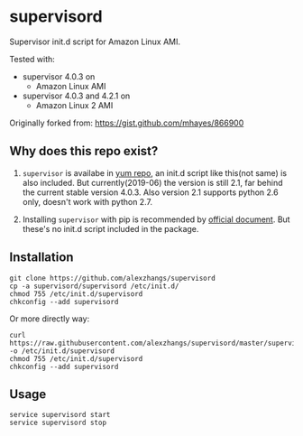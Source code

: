 # supervisord

Supervisor init.d script for Amazon Linux AMI.

Tested with:

* supervisor 4.0.3 on
  * Amazon Linux AMI
* supervisor 4.0.3 and 4.2.1 on
  * Amazon Linux 2 AMI

Originally forked from: https://gist.github.com/mhayes/866900

## Why does this repo exist?
1. `supervisor` is availabe in
   [yum repo](http://supervisord.org/installing.html#installing-a-distribution-package),
   an init.d script like this(not same) is also included. But
   currently(2019-06) the version is still 2.1, far behind the current
   stable version 4.0.3. Also version 2.1 supports python 2.6 only,
   doesn't work with python 2.7.
   
2. Installing `supervisor` with pip is recommended by [official
document](http://supervisord.org/index.html). But these's no init.d
script included in the package.


## Installation

```
git clone https://github.com/alexzhangs/supervisord
cp -a supervisord/supervisord /etc/init.d/
chmod 755 /etc/init.d/supervisord
chkconfig --add supervisord
```

Or more directly way:

```
curl https://raw.githubusercontent.com/alexzhangs/supervisord/master/supervisord -o /etc/init.d/supervisord
chmod 755 /etc/init.d/supervisord
chkconfig --add supervisord
```

## Usage

```
service supervisord start
service supervisord stop
```
